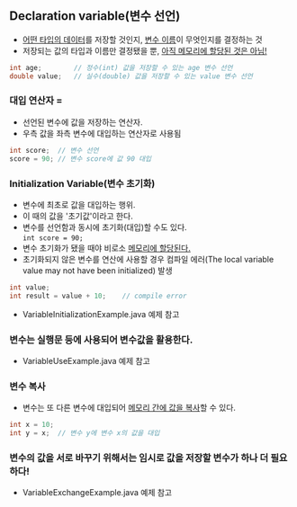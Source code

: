 ## Declaration variable(변수 선언)
- <u>어떤 타입의 데이터</u>를 저장할 것인지, <u>변수 이름</u>이 무엇인지를 결정하는 것
- 저장되는 값의 타입과 이름만 결정됐을 뿐, <u>아직 메모리에 할당된 것은 아님!</u>
```java
int age;        // 정수(int) 값을 저장할 수 있는 age 변수 선언
double value;   // 실수(double) 값을 저장할 수 있는 value 변수 선언
```
### 대입 연산자 =
- 선언된 변수에 값을 저장하는 연산자.
- 우측 값을 좌측 변수에 대입하는 연산자로 사용됨
```java
int score;  // 변수 선언
score = 90; // 변수 score에 값 90 대입
```
### Initialization Variable(변수 초기화)
- 변수에 최초로 값을 대입하는 행위.
- 이 때의 값을 '초기값'이라고 한다.
- 변수를 선언함과 동시에 초기화(대입)할 수도 있다.<br>
`int score = 90;`
- 변수 초기화가 됐을 때야 비로소 <u>메모리에 할당된다.</u>
- 초기화되지 않은 변수를 연산에 사용할 경우 컴파일 에러(The local variable value may not have been initialized) 발생
```java
int value;
int result = value + 10;    // compile error
```
- VariableInitializationExample.java 예제 참고
### 변수는 실행문 등에 사용되어 변수값을 활용한다.
- VariableUseExample.java 예제 참고
### 변수 복사
- 변수는 또 다른 변수에 대입되어 <u>메모리 간에 값을 복사</u>할 수 있다.
```java
int x = 10;
int y = x;  // 변수 y에 변수 x의 값을 대입
```
### 변수의 값을 서로 바꾸기 위해서는 임시로 값을 저장할 변수가 하나 더 필요하다!
- VariableExchangeExample.java 예제 참고